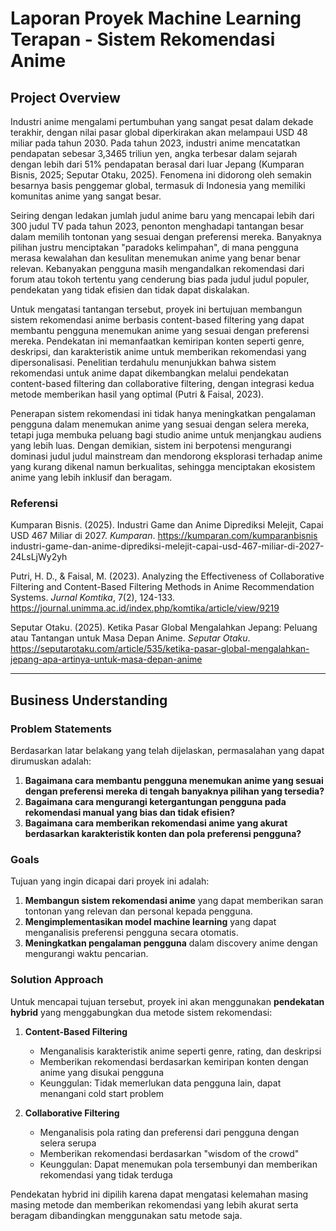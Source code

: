 # Laporan Proyek Machine Learning Terapan - Sistem Rekomendasi Anime
## Project Overview

Industri anime mengalami pertumbuhan yang sangat pesat dalam dekade terakhir, dengan nilai pasar global diperkirakan akan melampaui USD 48 miliar pada tahun 2030. Pada tahun 2023, industri anime mencatatkan pendapatan sebesar 3,3465 triliun yen, angka terbesar dalam sejarah dengan lebih dari 51% pendapatan berasal dari luar Jepang (Kumparan Bisnis, 2025; Seputar Otaku, 2025). Fenomena ini didorong oleh semakin besarnya basis penggemar global, termasuk di Indonesia yang memiliki komunitas anime yang sangat besar.

Seiring dengan ledakan jumlah judul anime baru yang mencapai lebih dari 300 judul TV pada tahun 2023, penonton menghadapi tantangan besar dalam memilih tontonan yang sesuai dengan preferensi mereka. Banyaknya pilihan justru menciptakan "paradoks kelimpahan", di mana pengguna merasa kewalahan dan kesulitan menemukan anime yang benar benar relevan. Kebanyakan pengguna masih mengandalkan rekomendasi dari forum atau tokoh tertentu yang cenderung bias pada judul judul populer, pendekatan yang tidak efisien dan tidak dapat diskalakan.

Untuk mengatasi tantangan tersebut, proyek ini bertujuan membangun sistem rekomendasi anime berbasis content-based filtering yang dapat membantu pengguna menemukan anime yang sesuai dengan preferensi mereka. Pendekatan ini memanfaatkan kemiripan konten seperti genre, deskripsi, dan karakteristik anime untuk memberikan rekomendasi yang dipersonalisasi. Penelitian terdahulu menunjukkan bahwa sistem rekomendasi untuk anime dapat dikembangkan melalui pendekatan content-based filtering dan collaborative filtering, dengan integrasi kedua metode memberikan hasil yang optimal (Putri & Faisal, 2023).

Penerapan sistem rekomendasi ini tidak hanya meningkatkan pengalaman pengguna dalam menemukan anime yang sesuai dengan selera mereka, tetapi juga membuka peluang bagi studio anime untuk menjangkau audiens yang lebih luas. Dengan demikian, sistem ini berpotensi mengurangi dominasi judul judul mainstream dan mendorong eksplorasi terhadap anime yang kurang dikenal namun berkualitas, sehingga menciptakan ekosistem anime yang lebih inklusif dan beragam.

### Referensi

Kumparan Bisnis. (2025). Industri Game dan Anime Diprediksi Melejit, Capai USD 467 Miliar di 2027. *Kumparan*. https://kumparan.com/kumparanbisnis industri-game-dan-anime-diprediksi-melejit-capai-usd-467-miliar-di-2027-24LsLjWy2yh

Putri, H. D., & Faisal, M. (2023). Analyzing the Effectiveness of Collaborative Filtering and Content-Based Filtering Methods in Anime Recommendation Systems. *Jurnal Komtika*, 7(2), 124-133. https://journal.unimma.ac.id/index.php/komtika/article/view/9219

Seputar Otaku. (2025). Ketika Pasar Global Mengalahkan Jepang: Peluang atau Tantangan untuk Masa Depan Anime. *Seputar Otaku*. https://seputarotaku.com/article/535/ketika-pasar-global-mengalahkan-jepang-apa-artinya-untuk-masa-depan-anime

---
## Business Understanding
### Problem Statements

Berdasarkan latar belakang yang telah dijelaskan, permasalahan yang dapat dirumuskan adalah:

1. **Bagaimana cara membantu pengguna menemukan anime yang sesuai dengan preferensi mereka di tengah banyaknya pilihan yang tersedia?**
2. **Bagaimana cara mengurangi ketergantungan pengguna pada rekomendasi manual yang bias dan tidak efisien?**
3. **Bagaimana cara memberikan rekomendasi anime yang akurat berdasarkan karakteristik konten dan pola preferensi pengguna?**

### Goals

Tujuan yang ingin dicapai dari proyek ini adalah:

1. **Membangun sistem rekomendasi anime** yang dapat memberikan saran tontonan yang relevan dan personal kepada pengguna.
2. **Mengimplementasikan model machine learning** yang dapat menganalisis preferensi pengguna secara otomatis.
3. **Meningkatkan pengalaman pengguna** dalam discovery anime dengan mengurangi waktu pencarian.

### Solution Approach

Untuk mencapai tujuan tersebut, proyek ini akan menggunakan **pendekatan hybrid** yang menggabungkan dua metode sistem rekomendasi:

1. **Content-Based Filtering**
   - Menganalisis karakteristik anime seperti genre, rating, dan deskripsi
   - Memberikan rekomendasi berdasarkan kemiripan konten dengan anime yang disukai pengguna
   - Keunggulan: Tidak memerlukan data pengguna lain, dapat menangani cold start problem

2. **Collaborative Filtering**
   - Menganalisis pola rating dan preferensi dari pengguna dengan selera serupa
   - Memberikan rekomendasi berdasarkan "wisdom of the crowd"
   - Keunggulan: Dapat menemukan pola tersembunyi dan memberikan rekomendasi yang tidak terduga

Pendekatan hybrid ini dipilih karena dapat mengatasi kelemahan masing masing metode dan memberikan rekomendasi yang lebih akurat serta beragam dibandingkan menggunakan satu metode saja.